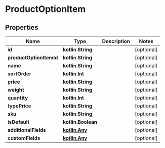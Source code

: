 
# ProductOptionItem

## Properties
| Name | Type | Description | Notes |
| ------------ | ------------- | ------------- | ------------- |
| **id** | **kotlin.String** |  |  [optional] |
| **productOptionItemId** | **kotlin.String** |  |  [optional] |
| **name** | **kotlin.String** |  |  [optional] |
| **sortOrder** | **kotlin.Int** |  |  [optional] |
| **price** | **kotlin.String** |  |  [optional] |
| **weight** | **kotlin.String** |  |  [optional] |
| **quantity** | **kotlin.Int** |  |  [optional] |
| **typePrice** | **kotlin.String** |  |  [optional] |
| **sku** | **kotlin.String** |  |  [optional] |
| **isDefault** | **kotlin.Boolean** |  |  [optional] |
| **additionalFields** | [**kotlin.Any**](.md) |  |  [optional] |
| **customFields** | [**kotlin.Any**](.md) |  |  [optional] |



